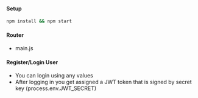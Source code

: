 #### Setup

```bash
npm install && npm start
```

#### Router

- main.js

#### Register/Login User

- You can login using any values
- After logging in you get assigned a JWT token that is signed by secret key (process.env.JWT_SECRET)
